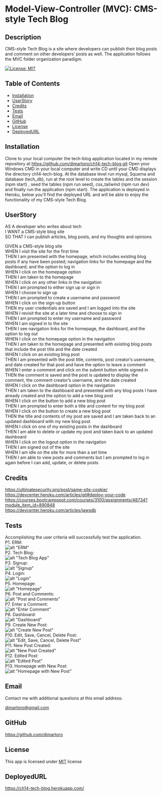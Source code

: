
# Model-View-Controller (MVC): CMS-style Tech Blog

## Description
CMS-style Tech Blog is a site where developers can publish their blog posts and comment on other developers’ posts as well. The application follows the MVC folder organization paradigm.

  [![License: MIT](https://img.shields.io/badge/License-MIT-yellow.svg)](https://opensource.org/licenses/MIT)

## Table of Contents
- [Installation](#installation)
- [UserStory](#userstory)
- [Credits](#credits)
- [Tests](#tests)
- [Email](#email)
- [GitHub](#github)
- [License](#license)
- [DeployedURL](#deployedurl)

## Installation
Clone to your local computer the tech-blog application located in my remote repository at https://github.com/dimartoro/ch14-tech-blog.git Open your Windows CMD in your local computer and write CD until your CMD displays the directory ch14-tech-blog. At the database level run mysql, Squema and database (tech_db), run at the root level to create the tables and the session (npm start) , seed the tables (npm run seed), css_tailwind (npm run dev) and finally run the application (npm start). The application is deployed in Heroku, below you'll find the deployed URL and will be able to enjoy the functionality of my CMS-style Tech Blog.

## UserStory
AS A developer who writes about tech  
I WANT a CMS-style blog site  
SO THAT I can publish articles, blog posts, and my thoughts and opinions   
  
GIVEN a CMS-style blog site  
WHEN I visit the site for the first time  
THEN I am presented with the homepage, which includes existing blog posts if any have been posted;   navigation links for the homepage and the dashboard; and the option to log in  
WHEN I click on the homepage option  
THEN I am taken to the homepage  
WHEN I click on any other links in the navigation  
THEN I am prompted to either sign up or sign in  
WHEN I choose to sign up  
THEN I am prompted to create a username and password  
WHEN I click on the sign-up button  
THEN my user credentials are saved and I am logged into the site  
WHEN I revisit the site at a later time and choose to sign in  
THEN I am prompted to enter my username and password  
WHEN I am signed in to the site  
THEN I see navigation links for the homepage, the dashboard, and the option to log out  
WHEN I click on the homepage option in the navigation  
THEN I am taken to the homepage and presented with existing blog posts that include the post title   and the date created  
WHEN I click on an existing blog post  
THEN I am presented with the post title, contents, post creator’s username, and date created for   that post and have the option to leave a comment  
WHEN I enter a comment and click on the submit button while signed in  
THEN the comment is saved and the post is updated to display the comment, the comment creator’s   username, and the date created  
WHEN I click on the dashboard option in the navigation  
THEN I am taken to the dashboard and presented with any blog posts I have already created and the   option to add a new blog post  
WHEN I click on the button to add a new blog post  
THEN I am prompted to enter both a title and content for my blog post  
WHEN I click on the button to create a new blog post    
THEN the title and contents of my post are saved and I am taken back to an updated dashboard with my   new blog post  
WHEN I click on one of my existing posts in the dashboard  
THEN I am able to delete or update my post and taken back to an updated dashboard  
WHEN I click on the logout option in the navigation  
THEN I am signed out of the site  
WHEN I am idle on the site for more than a set time  
THEN I am able to view posts and comments but I am prompted to log in again before I can add,   update, or delete posts  


## Credits
https://ultimatesecurity.pro/post/same-site-cookie/  
https://devcenter.heroku.com/articles/git#deploy-your-code  
https://courses.bootcampspot.com/courses/3100/assignments/48734?module_item_id=890848  
https://devcenter.heroku.com/articles/jawsdb


## Tests
Accomplishing the user criteria will successfully test the application.    
P1. ERM:  
![alt "ERM"](./public/images/ERM.png)    
P2. Tech Blog:    
![alt "Tech Blog App"](./public/images/Tech-Blog.png)  
P3. Signup:  
![alt "Signup"](./public/images/Signup.png)  
P4. Login:  
![alt "Login"](./public/images/Login.png)  
P5. Homepage:  
![alt "Homepage"](./public/images/Homepage.png)  
P6. Post and Comments:  
![alt "Post and Comments"](./public/images/Post%20and%20Comments%20-%20Add%20a%20Comment.png)  
P7. Enter a Comment:    
![alt "Enter Comment"](./public/images/Enter-Comment.png)  
P8. Dashboard:  
![alt "Dashboard"](./public/images/Dashboard.png)  
P9. Create New Post:  
![alt "Create New Post"](./public/images/Create-New%20Post.png)  
P10. Edit, Save, Cancel, Delete Post:  
![alt "Edit, Save, Cancel, Delete Post"](./public/images/Edit-Save-Cancel-Delete%20options.png)  
P11. New Post Created:  
![alt "New Post Created"](./public/images/Created-New-Post.png)  
P12. Edited Post:  
![alt "Edited Post"](./public/images/Edited-Post.png)  
P13. Homepage with New Post:  
![alt "Homepage with New Post"](./public/images/Homepage%20with%20new%20Post.png)    

## Email
Contact me with additional questions at this email address:

dimartoro@gmail.com

## GitHub
https://github.com/dimartoro

## License
This app is licensed under [MIT](https://choosealicense.com/licenses/mit/) license

## DeployedURL
https://ch14-tech-blog.herokuapp.com/


